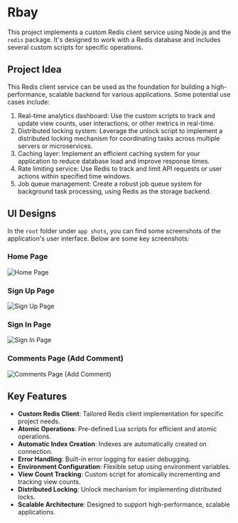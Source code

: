 # Rbay

This project implements a custom Redis client service using Node.js and the `redis` package. It's designed to work with a Redis database and includes several custom scripts for specific operations.

## Project Idea

This Redis client service can be used as the foundation for building a high-performance, scalable backend for various applications. Some potential use cases include:

1. Real-time analytics dashboard: Use the custom scripts to track and update view counts, user interactions, or other metrics in real-time.
2. Distributed locking system: Leverage the unlock script to implement a distributed locking mechanism for coordinating tasks across multiple servers or microservices.
3. Caching layer: Implement an efficient caching system for your application to reduce database load and improve response times.
4. Rate limiting service: Use Redis to track and limit API requests or user actions within specified time windows.
5. Job queue management: Create a robust job queue system for background task processing, using Redis as the storage backend.

## UI Designs

In the `root` folder under `app shots`, you can find some screenshots of the application's user interface. Below are some key screenshots:

### Home Page

![Home Page]()

### Sign Up Page

![Sign Up Page](docs/ui%20designs/6%20sign%20up%20page.png)

### Sign In Page

![Sign In Page](docs/ui%20designs/5%20sign%20in%20page.png)

### Comments Page (Add Comment)

![Comments Page (Add Comment)](<docs/ui%20designs/8%20comments%20page%20(add%20comment).png>)

## Key Features

- **Custom Redis Client**: Tailored Redis client implementation for specific project needs.
- **Atomic Operations**: Pre-defined Lua scripts for efficient and atomic operations.
- **Automatic Index Creation**: Indexes are automatically created on connection.
- **Error Handling**: Built-in error logging for easier debugging.
- **Environment Configuration**: Flexible setup using environment variables.
- **View Count Tracking**: Custom script for atomically incrementing and tracking view counts.
- **Distributed Locking**: Unlock mechanism for implementing distributed locks.
- **Scalable Architecture**: Designed to support high-performance, scalable applications.
